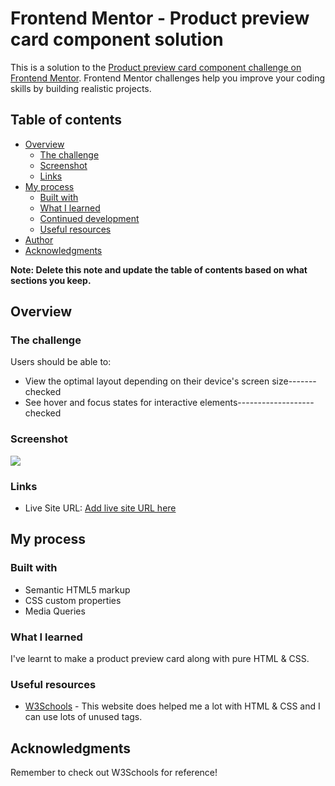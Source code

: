 # Frontend Mentor - Product preview card component solution

This is a solution to the [Product preview card component challenge on Frontend Mentor](https://www.frontendmentor.io/challenges/product-preview-card-component-GO7UmttRfa). Frontend Mentor challenges help you improve your coding skills by building realistic projects. 

## Table of contents

- [Overview](#overview)
  - [The challenge](#the-challenge)
  - [Screenshot](#screenshot)
  - [Links](#links)
- [My process](#my-process)
  - [Built with](#built-with)
  - [What I learned](#what-i-learned)
  - [Continued development](#continued-development)
  - [Useful resources](#useful-resources)
- [Author](#author)
- [Acknowledgments](#acknowledgments)

**Note: Delete this note and update the table of contents based on what sections you keep.**

## Overview

### The challenge

Users should be able to:

- View the optimal layout depending on their device's screen size-------checked
- See hover and focus states for interactive elements-------------------checked

### Screenshot

![](./screenshot.jpg)



### Links
- Live Site URL: [Add live site URL here](https://your-live-site-url.com)



## My process



### Built with
- Semantic HTML5 markup
- CSS custom properties
- Media Queries

### What I learned
I've learnt to make a product preview card along with pure HTML & CSS.

### Useful resources

- [W3Schools](https://www.w3schools.com/html/) - This website does helped me a lot with HTML & CSS and I can use lots of unused tags.



## Acknowledgments
Remember to check out W3Schools for reference!

